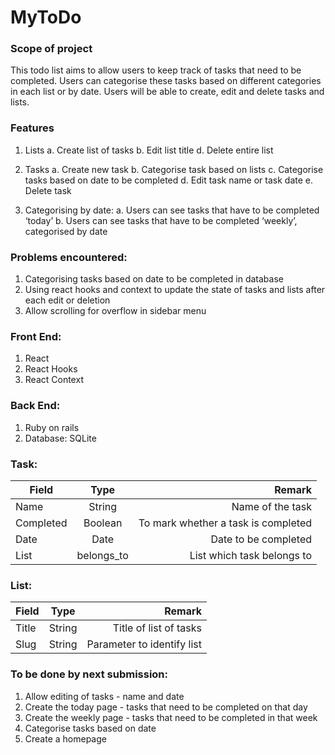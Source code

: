 # MyToDo

### Scope of project
This todo list aims to allow users to keep track of tasks that need to be completed. Users can categorise these tasks based on different categories in each list or by date. Users will be able to create, edit and delete tasks and lists.

### Features
1. Lists
  a. Create list of tasks
  b. Edit list title
  d. Delete entire list
     
2. Tasks
  a. Create new task
  b. Categorise task based on lists
  c. Categorise tasks based on date to be completed
  d. Edit task name or task date
  e. Delete task

3. Categorising by date:
  a. Users can see tasks that have to be completed ‘today’
  b. Users can see tasks that have to be completed ‘weekly’, categorised by date


### Problems encountered:
1. Categorising tasks based on date to be completed in database
2. Using react hooks and context to update the state of tasks and lists after each edit or deletion 
4. Allow scrolling for overflow in sidebar menu

### Front End:
1. React
1. React Hooks
1. React Context

### Back End:
1. Ruby on rails
1. Database: SQLite

### Task:
| Field         | Type          | Remark                             |
| ------------- |:-------------:| ----------------------------------:|
| Name          | String        | Name of the task                   |
| Completed     | Boolean       | To mark whether a task is completed|
| Date          | Date          | Date to be completed               |
| List          | belongs_to    | List which task belongs to         |

### List:
| Field         | Type          | Remark                             |
| ------------- |:-------------:| ----------------------------------:|
| Title         | String        | Title of list of tasks             |
| Slug          | String        | Parameter to identify list         |



### To be done by next submission:
1. Allow editing of tasks - name and date
2. Create the today page - tasks that need to be completed on that day
3. Create the weekly page - tasks that need to be completed in that week
4. Categorise tasks based on date
5. Create a homepage
